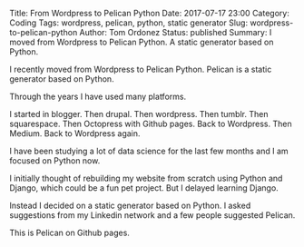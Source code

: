 Title: From Wordpress to Pelican Python
Date: 2017-07-17 23:00
Category: Coding
Tags: wordpress, pelican, python, static generator
Slug: wordpress-to-pelican-python
Author: Tom Ordonez
Status: published
Summary: I moved from Wordpress to Pelican Python. A static generator based on Python.

I recently moved from Wordpress to Pelican Python. Pelican is a static generator based on Python.

Through the years I have used many platforms.

I started in blogger. Then drupal. Then wordpress. Then tumblr. Then squarespace. Then Octopress with Github pages. Back to Wordpress. Then Medium. Back to Wordpress again.

I have been studying a lot of data science for the last few months and I am focused on Python now.

I initially thought of rebuilding my website from scratch using Python and Django, which could be a fun pet project. But I delayed learning Django.

Instead I decided on a static generator based on Python. I asked suggestions from my Linkedin network and a few people suggested Pelican.

This is Pelican on Github pages.
